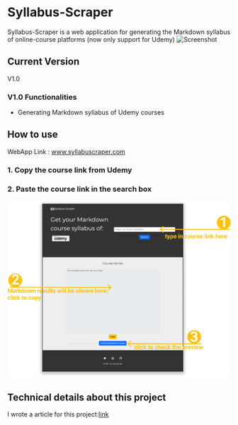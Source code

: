 # Syllabus-Scraper
Syllabus-Scraper is a web application for generating the Markdown syllabus of online-course platforms (now only support for Udemy)
![Screenshot](/images/projectgif.gif)

## Current Version
V1.0
### V1.0 Functionalities
* Generating Markdown syllabus of Udemy courses

## How to use
WebApp Link : www.syllabuscraper.com
### 1. Copy the course link from Udemy 
### 2. Paste the course link in the search box
![Screenshot](/images/index.png)

## Technical details about this project
I wrote a article for this project:[link](https://medium.com/@monkeyappleh/building-an-online-course-syllabus-scraper-with-flask-udemyapi-postgresql-on-heroku-262b727e228b)